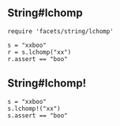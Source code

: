 ## String#lchomp

    require 'facets/string/lchomp'

    s = "xxboo"
    r = s.lchomp("xx")
    r.assert == "boo"

## String#lchomp!

    s = "xxboo"
    s.lchomp!("xx")
    s.assert == "boo"

